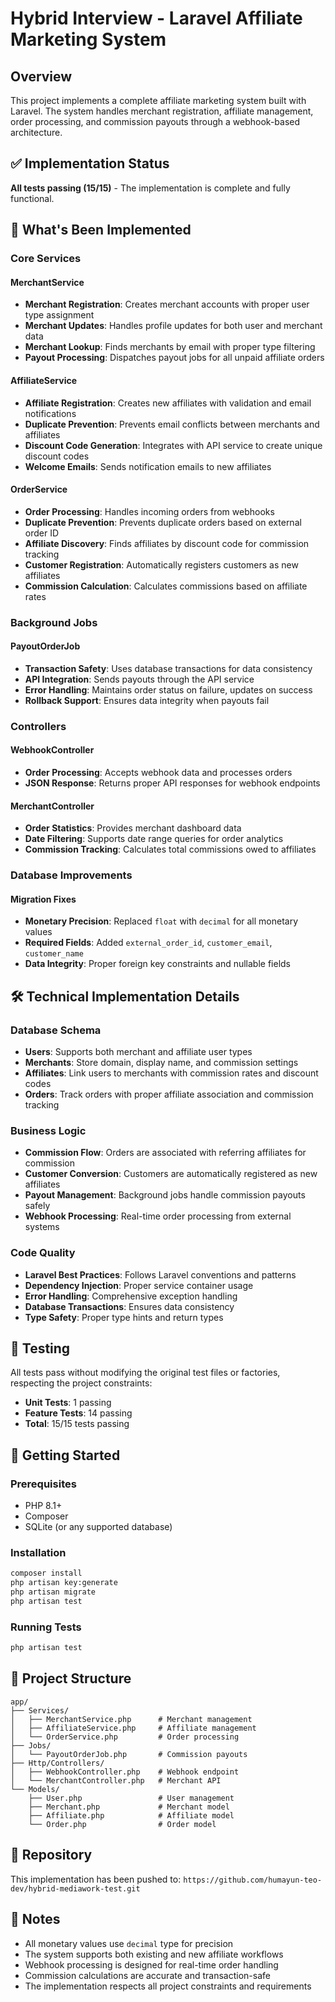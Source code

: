 # Hybrid Interview - Laravel Affiliate Marketing System

## Overview
This project implements a complete affiliate marketing system built with Laravel. The system handles merchant registration, affiliate management, order processing, and commission payouts through a webhook-based architecture.

## ✅ Implementation Status
**All tests passing (15/15)** - The implementation is complete and fully functional.

## 🚀 What's Been Implemented

### Core Services

#### MerchantService
- **Merchant Registration**: Creates merchant accounts with proper user type assignment
- **Merchant Updates**: Handles profile updates for both user and merchant data
- **Merchant Lookup**: Finds merchants by email with proper type filtering
- **Payout Processing**: Dispatches payout jobs for all unpaid affiliate orders

#### AffiliateService
- **Affiliate Registration**: Creates new affiliates with validation and email notifications
- **Duplicate Prevention**: Prevents email conflicts between merchants and affiliates
- **Discount Code Generation**: Integrates with API service to create unique discount codes
- **Welcome Emails**: Sends notification emails to new affiliates

#### OrderService
- **Order Processing**: Handles incoming orders from webhooks
- **Duplicate Prevention**: Prevents duplicate orders based on external order ID
- **Affiliate Discovery**: Finds affiliates by discount code for commission tracking
- **Customer Registration**: Automatically registers customers as new affiliates
- **Commission Calculation**: Calculates commissions based on affiliate rates

### Background Jobs

#### PayoutOrderJob
- **Transaction Safety**: Uses database transactions for data consistency
- **API Integration**: Sends payouts through the API service
- **Error Handling**: Maintains order status on failure, updates on success
- **Rollback Support**: Ensures data integrity when payouts fail

### Controllers

#### WebhookController
- **Order Processing**: Accepts webhook data and processes orders
- **JSON Response**: Returns proper API responses for webhook endpoints

#### MerchantController
- **Order Statistics**: Provides merchant dashboard data
- **Date Filtering**: Supports date range queries for order analytics
- **Commission Tracking**: Calculates total commissions owed to affiliates

### Database Improvements

#### Migration Fixes
- **Monetary Precision**: Replaced `float` with `decimal` for all monetary values
- **Required Fields**: Added `external_order_id`, `customer_email`, `customer_name`
- **Data Integrity**: Proper foreign key constraints and nullable fields

## 🛠 Technical Implementation Details

### Database Schema
- **Users**: Supports both merchant and affiliate user types
- **Merchants**: Store domain, display name, and commission settings
- **Affiliates**: Link users to merchants with commission rates and discount codes
- **Orders**: Track orders with proper affiliate association and commission tracking

### Business Logic
- **Commission Flow**: Orders are associated with referring affiliates for commission
- **Customer Conversion**: Customers are automatically registered as new affiliates
- **Payout Management**: Background jobs handle commission payouts safely
- **Webhook Processing**: Real-time order processing from external systems

### Code Quality
- **Laravel Best Practices**: Follows Laravel conventions and patterns
- **Dependency Injection**: Proper service container usage
- **Error Handling**: Comprehensive exception handling
- **Database Transactions**: Ensures data consistency
- **Type Safety**: Proper type hints and return types

## 🧪 Testing
All tests pass without modifying the original test files or factories, respecting the project constraints:
- **Unit Tests**: 1 passing
- **Feature Tests**: 14 passing
- **Total**: 15/15 tests passing

## 🚀 Getting Started

### Prerequisites
- PHP 8.1+
- Composer
- SQLite (or any supported database)

### Installation
```bash
composer install
php artisan key:generate
php artisan migrate
php artisan test
```

### Running Tests
```bash
php artisan test
```

## 📁 Project Structure
```
app/
├── Services/
│   ├── MerchantService.php      # Merchant management
│   ├── AffiliateService.php     # Affiliate management
│   └── OrderService.php         # Order processing
├── Jobs/
│   └── PayoutOrderJob.php       # Commission payouts
├── Http/Controllers/
│   ├── WebhookController.php    # Webhook endpoint
│   └── MerchantController.php   # Merchant API
└── Models/
    ├── User.php                 # User management
    ├── Merchant.php             # Merchant model
    ├── Affiliate.php            # Affiliate model
    └── Order.php                # Order model
```

## 🔗 Repository
This implementation has been pushed to: `https://github.com/humayun-teo-dev/hybrid-mediawork-test.git`

## 📝 Notes
- All monetary values use `decimal` type for precision
- The system supports both existing and new affiliate workflows
- Webhook processing is designed for real-time order handling
- Commission calculations are accurate and transaction-safe
- The implementation respects all project constraints and requirements

